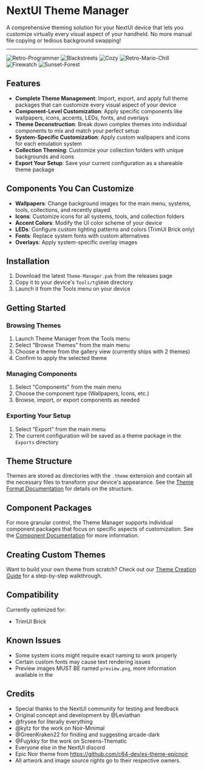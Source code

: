 # NextUI Theme Manager

A comprehensive theming solution for your NextUI device that lets you customize virtually every visual aspect of your handheld. No more manual file copying or tedious background swapping!

---

![Retro-Programmer](Theme-Manager.pak/Wallpapers/Retro-Programmer.bg/preview.png)
![Blackstreets](Theme-Manager.pak/Wallpapers/Blackstreets.bg/preview.png)
![Cozy](Theme-Manager.pak/Wallpapers/Cozy.bg/preview.png)
![Retro-Mario-Chill](Theme-Manager.pak/Wallpapers/Retro-Mario-Chill.bg/preview.png)
![Firewatch](Theme-Manager.pak/Wallpapers/Firewatch.bg/preview.png)
![Sunset-Forest](Theme-Manager.pak/Wallpapers/Sunset-Forest.bg/preview.png)

## Features

- **Complete Theme Management**: Import, export, and apply full theme packages that can customize every visual aspect of your device
- **Component-Level Customization**: Apply specific components like wallpapers, icons, accents, LEDs, fonts, and overlays
- **Theme Deconstruction**: Break down complex themes into individual components to mix and match your perfect setup
- **System-Specific Customization**: Apply custom wallpapers and icons for each emulation system
- **Collection Theming**: Customize your collection folders with unique backgrounds and icons
- **Export Your Setup**: Save your current configuration as a shareable theme package

## Components You Can Customize

- **Wallpapers**: Change background images for the main menu, systems, tools, collections, and recently played
- **Icons**: Customize icons for all systems, tools, and collection folders
- **Accent Colors**: Modify the UI color scheme of your device
- **LEDs**: Configure custom lighting patterns and colors (TrimUI Brick only)
- **Fonts**: Replace system fonts with custom alternatives
- **Overlays**: Apply system-specific overlay images

## Installation

1. Download the latest `Theme-Manager.pak` from the releases page
2. Copy it to your device's `Tools/tg5040` directory
3. Launch it from the Tools menu on your device

## Getting Started

### Browsing Themes
1. Launch Theme Manager from the Tools menu
2. Select "Browse Themes" from the main menu
3. Choose a theme from the gallery view (currently ships with 2 themes)
4. Confirm to apply the selected theme

### Managing Components
1. Select "Components" from the main menu
2. Choose the component type (Wallpapers, Icons, etc.)
3. Browse, import, or export components as needed

### Exporting Your Setup
1. Select "Export" from the main menu
2. The current configuration will be saved as a theme package in the `Exports` directory

## Theme Structure

Themes are stored as directories with the `.theme` extension and contain all the necessary files to transform your device's appearance. See the [Theme Format Documentation](documentation/THEMES.md) for details on the structure.

## Component Packages

For more granular control, the Theme Manager supports individual component packages that focus on specific aspects of customization. See the [Component Documentation](documentation/COMPONENTS.md) for more information.

## Creating Custom Themes

Want to build your own theme from scratch? Check out our [Theme Creation Guide](documentation/THEME_BUILDING.md) for a step-by-step walkthrough.

## Compatibility

Currently optimized for:
- TrimUI Brick

## Known Issues

- Some system icons might require exact naming to work properly
- Certain custom fonts may cause text rendering issues
- Preview images MUST BE named `preview.png`, more information available in the 

## Credits

- Special thanks to the NextUI community for testing and feedback
- Original concept and development by @Leviathan
- @frysee for literally everything
- @kytz for the work on Noir-Minimal
- @GreenKraken22 for finding and suggesting arcade-dark
- @Fujykky for the work on Screens-Thematic
- Everyone else in the NextUI discord
- Epic Noir theme from https://github.com/c64-dev/es-theme-epicnoir
- All artwork and image source rights go to their respective owners.
